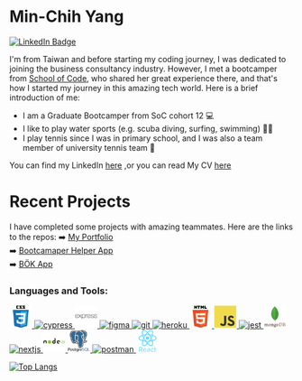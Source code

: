 # Min-Chih Yang   
<a href="https://www.linkedin.com/in/minchih-yang/">
    <img src="https://img.shields.io/badge/LinkedIn-blue?style=for-the-badge&logo=linkedin&logoColor=white" alt="LinkedIn Badge"/>
  </a>

I'm from Taiwan and before starting my coding journey, I was dedicated to joining the business consultancy industry. However, I met a bootcamper from [School of Code](https://www.schoolofcode.co.uk/), who shared her great experience there, and that's how I started my journey in this amazing tech world. Here is a brief introduction of me:
- I am a Graduate Bootcamper from SoC cohort 12 :computer: 
- I like to play water sports (e.g. scuba diving, surfing, swimming) 🏊‍♀️
- I play tennis since I was in primary school, and I was also a team member of university tennis team 🎾
<span>
  
You can find my LinkedIn [here](https://www.linkedin.com/in/minchih-yang/) 
,or you can read My CV [here](https://drive.google.com/file/d/1tSRQVzXT-twNOFTdWDeFq8Ala7yoxMd0/view?usp=sharing)
<span>

# Recent Projects    
I have completed some projects with amazing teammates. Here are the links to the repos:
➡️ [My Portfolio](https://github.com/Min-Chih/minchih-portfolio)
<br>
➡️ [Bootcamaper Helper App](https://github.com/SchoolOfCode/w9_frontend-project-team-phoenix)
<br>
➡️ [BÖK App](https://github.com/SchoolOfCode/final-project_front-end-hackson5)
<br>


<h3 align="left">Languages and Tools:</h3>
<p align="left"> 
<a href="https://www.w3schools.com/css/" target="_blank" rel="noreferrer"> 
<img src="https://raw.githubusercontent.com/devicons/devicon/master/icons/css3/css3-original-wordmark.svg" alt="css3" width="40" height="40"/> 
</a> 
<a href="https://www.cypress.io" target="_blank" rel="noreferrer"> 
<img src="https://raw.githubusercontent.com/simple-icons/simple-icons/6e46ec1fc23b60c8fd0d2f2ff46db82e16dbd75f/icons/cypress.svg" alt="cypress" width="40" height="40"/> 
</a> 
<a href="https://expressjs.com" target="_blank" rel="noreferrer"> 
<img src="https://raw.githubusercontent.com/devicons/devicon/master/icons/express/express-original-wordmark.svg" alt="express" width="40" height="40"/> </a> 
<a href="https://www.figma.com/" target="_blank" rel="noreferrer"> 
<img src="https://www.vectorlogo.zone/logos/figma/figma-icon.svg" alt="figma" width="40" height="40"/> 
</a> 
<a href="https://git-scm.com/" target="_blank" rel="noreferrer"> 
<img src="https://www.vectorlogo.zone/logos/git-scm/git-scm-icon.svg" alt="git" width="40" height="40"/> 
</a> 
<a href="https://heroku.com" target="_blank" rel="noreferrer"> 
<img src="https://www.vectorlogo.zone/logos/heroku/heroku-icon.svg" alt="heroku" width="40" height="40"/> 
</a> <a href="https://www.w3.org/html/" target="_blank" rel="noreferrer"> 
<img src="https://raw.githubusercontent.com/devicons/devicon/master/icons/html5/html5-original-wordmark.svg" alt="html5" width="40" height="40"/> 
</a> 
<a href="https://developer.mozilla.org/en-US/docs/Web/JavaScript" target="_blank" rel="noreferrer"> 
<img src="https://raw.githubusercontent.com/devicons/devicon/master/icons/javascript/javascript-original.svg" alt="javascript" width="40" height="40"/> </a> 
<a href="https://jestjs.io" target="_blank" rel="noreferrer"> 
<img src="https://www.vectorlogo.zone/logos/jestjsio/jestjsio-icon.svg" alt="jest" width="40" height="40"/> 
</a> 
<a href="https://www.mongodb.com/" target="_blank" rel="noreferrer"> 
<img src="https://raw.githubusercontent.com/devicons/devicon/master/icons/mongodb/mongodb-original-wordmark.svg" alt="mongodb" width="40" height="40"/> </a> 
<a href="https://nextjs.org/" target="_blank" rel="noreferrer"> 
<img src="https://cdn.worldvectorlogo.com/logos/nextjs-2.svg" alt="nextjs" width="40" height="40"/> 
</a> 
<a href="https://nodejs.org" target="_blank" rel="noreferrer"> 
<img src="https://raw.githubusercontent.com/devicons/devicon/master/icons/nodejs/nodejs-original-wordmark.svg" alt="nodejs" width="40" height="40"/> 
</a> 
<a href="https://www.postgresql.org" target="_blank" rel="noreferrer"> 
<img src="https://raw.githubusercontent.com/devicons/devicon/master/icons/postgresql/postgresql-original-wordmark.svg" alt="postgresql" width="40" height="40"/> 
</a> 
<a href="https://postman.com" target="_blank" rel="noreferrer"> 
<img src="https://www.vectorlogo.zone/logos/getpostman/getpostman-icon.svg" alt="postman" width="40" height="40"/> 
</a> 
<a href="https://reactjs.org/" target="_blank" rel="noreferrer"> 
<img src="https://raw.githubusercontent.com/devicons/devicon/master/icons/react/react-original-wordmark.svg" alt="react" width="40" height="40"/> 
</a> </p>

  
[![Top Langs](https://github-readme-stats.vercel.app/api/top-langs/?username=Min-Chih&layout=compact&theme=vision-friendly-dark)](https://github.com/anuraghazra/github-readme-stats)


<!--
**Min-Chih/min-chih** is a ✨ _special_ ✨ repository because its `README.md` (this file) appears on your GitHub profile.

Here are some ideas to get you started:

- 🔭 I’m currently working on ...
- 🌱 I’m currently learning ...
- 👯 I’m looking to collaborate on ...
- 🤔 I’m looking for help with ...
- 💬 Ask me about ...
- 📫 How to reach me: ...
- 😄 Pronouns: ...
- ⚡ Fun fact: ...
-->
